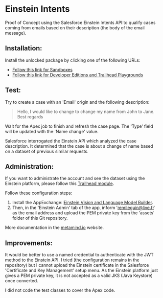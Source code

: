 # Einstein Intents

Proof of Concept using the Salesforce Einstein Intents API to qualify cases coming from emails based on their description (the body of the email message).

## Installation:
Install the unlocked package by clicking one of the following URLs:
-   [Follow this link for Sandboxes](https://test.salesforce.com/packaging/installPackage.apexp?p0=04t1n000002aE7oAAE "https://test.salesforce.com/packaging/installPackage.apexp?p0=04t1n000002aE7oAAE")
-   [Follow this link for Developer Editions and Trailhead Playgrounds](https://login.salesforce.com/packaging/installPackage.apexp?p0=04t1n000002aE7oAAE "https://login.salesforce.com/packaging/installPackage.apexp?p0=04t1n000002aE7oAAE")

## Test:
Try to create a case with an 'Email' origin and the following description:

> Hello, I would like to change to change my name from John to Jane. Best regards

Wait for the Apex job to finish and refresh the case page. The 'Type' field will be updated with the 'Name change' value.

Salesforce interrogated the Einstein API which analyzed the case description. It determined that the case is about a change of name based on a dataset of previous similar requests.

## Administration:
If you want to administrate the account and see the dataset using the Einstein platform, please follow this [Trailhead module](https://trailhead.salesforce.com/en/content/learn/modules/einstein_intent_basics "Einstein Intent API Basics").

Follow these configuration steps:
1. Install the AppExchange: [Einstein Vision and Language Model Builder](https://appexchange.salesforce.com/appxListingDetail?listingId=a0N3A00000Ed1V8UAJ "Einstein Vision and Language Model Builder").
2. Then, in the 'Einstein Admin' tab of the app, inform 'remileguin@live.fr' as the email address and upload the PEM private key from the 'assets' folder of this Git repository.

More documentation in the [metamind.io](https://metamind.readme.io/docs/intro-to-einstein-language "Introduction to Salesforce Einstein Language") website.

## Improvements:
It would be better to use a named credential to authenticate with the JWT method to the Einstein API. I tried (the configuration remains in the repository) but I cannot upload the Einstein certificate in the Salesforce 'Certificate and Key Management' setup menu. As the Einstein platform just gives a PEM private key, it is not accepted as a valid JKS (Java Keystore) once converted.

I did not code the test classes to cover the Apex code.
